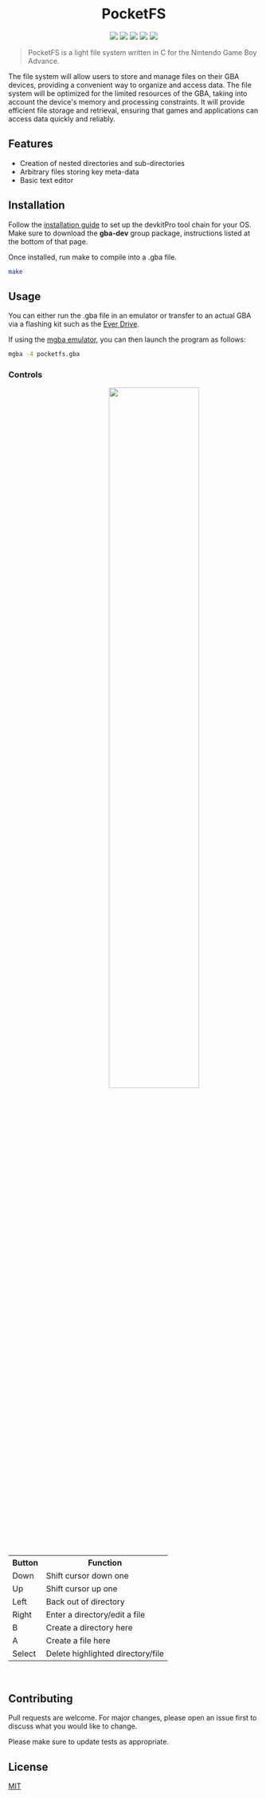 <h1 align="center">PocketFS</h1>
<p align="center">
    <img src="https://img.shields.io/badge/version-0.5.0-blue" />
    <img src="https://img.shields.io/badge/License-MIT-yellow" />
    <img src="https://img.shields.io/badge/Platform-GBA-green" />
    <img src="https://img.shields.io/badge/Language-C-orange" />
    <img src="https://img.shields.io/badge/Contributors-1-blueviolet" />
</p>

>PocketFS is a light file system written in C for the Nintendo Game Boy Advance.

The file system will allow users to store and manage files on their GBA devices, providing a convenient way to organize and access data. The file system will be optimized for the limited resources of the GBA, taking into account the device's memory and processing constraints. It will provide efficient file storage and retrieval, ensuring that games and applications can access data quickly and reliably.

## Features
- Creation of nested directories and sub-directories
- Arbitrary files storing key meta-data
- Basic text editor

## Installation
Follow the [installation guide](https://devkitpro.org/wiki/devkitPro_pacman) to set up the devkitPro tool chain for your OS. Make sure to download the **gba-dev** group package, instructions listed at the bottom of that page.

Once installed, run make to compile into a .gba file.


```bash
make
```

## Usage
You can either run the .gba file in an emulator or transfer to an actual GBA via a flashing kit such as the [Ever Drive](https://krikzz.com/our-products/cartridges/everdrive-gba-mini.html).

If using the [mgba emulator](https://mgba.io/downloads.html), you can then launch the program as follows:

```bash
mgba -4 pocketfs.gba
```
### Controls

<img src="https://i.imgur.com/aMDGG1k.png" width="60%" align="right">

<table>
    <tr>
        <th>Button</th>
        <th>Function</th>
    </tr>
    <tr>
        <td>Down</td>
        <td>Shift cursor down one</td>
    </tr>
    <tr>
        <td>Up</td>
        <td>Shift cursor up one</td>
    </tr>
    <tr>
        <td>Left</td>
        <td>Back out of directory</td>
    </tr>
    <tr>
        <td>Right</td>
        <td>Enter a directory/edit a file</td>
    </tr>
    <tr>
        <td>B</td>
        <td>Create a directory here</td>
    </tr>
    <tr>
        <td>A</td>
        <td>Create a file here</td>
    </tr>
    <tr>
        <td>Select</td>
        <td>Delete highlighted directory/file</td>
    </tr>
</table>
<br clear="right"/>

## Contributing

Pull requests are welcome. For major changes, please open an issue first
to discuss what you would like to change.

Please make sure to update tests as appropriate.

## License

[MIT](https://choosealicense.com/licenses/mit/)

